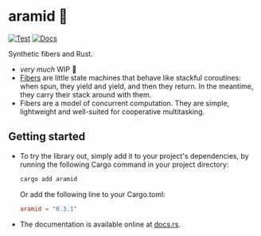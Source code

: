 # aramid 🧵

[![Test](https://github.com/mira-merkell/aramid/actions/workflows/test.yml/badge.svg?branch=main)](https://github.com/mira-merkell/aramid/actions/workflows/test.yml)
[![Docs](https://github.com/mira-merkell/aramid/actions/workflows/docs.yml/badge.svg?branch=main)](https://github.com/mira-merkell/aramid/actions/workflows/docs.yml)

Synthetic fibers and Rust.

- _very much_ WIP 🚧
- [Fibers][wikipedia-fibers] are little state machines that behave like stackful
  coroutines: when spun, they yield and yield, and then they return. In the
  meantime, they carry their stack around with them.
- Fibers are a model of concurrent computation. They are simple, lightweight and
  well-suited for cooperative multitasking.

## Getting started

- To try the library out, simply add it to your project's dependencies, by
  running the following Cargo command in your project directory:

  ```sh
  cargo add aramid
  ```

  Or add the following line to your Cargo.toml:

  ```toml
  aramid = "0.3.1"
  ```

- The documentation is available online at
  [docs.rs](https://docs.rs/aramid/latest/aramid/).

[wikipedia-fibers]: https://en.wikipedia.org/wiki/Fiber_(computer_science)
[milestone-presentable]: https://github.com/mira-merkell/aramid/milestone/1
